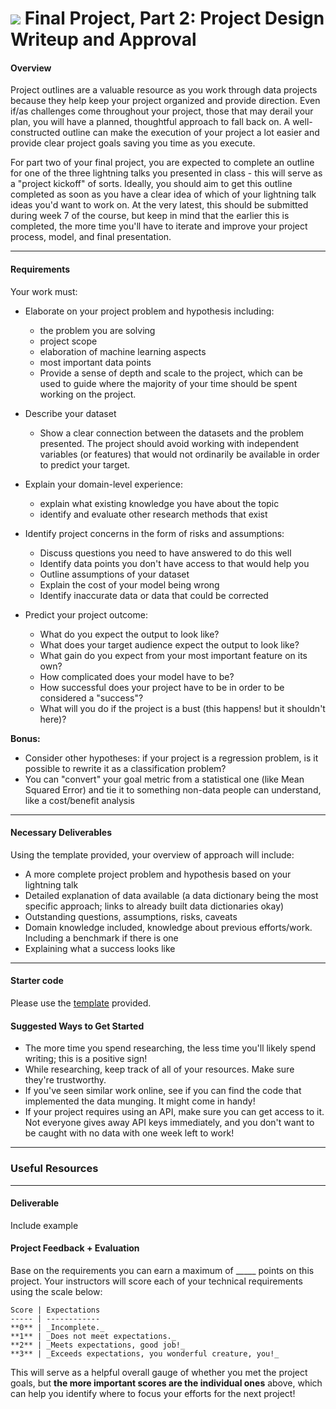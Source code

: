 # ![](https://ga-dash.s3.amazonaws.com/production/assets/logo-9f88ae6c9c3871690e33280fcf557f33.png) Final Project, Part 2: Project Design Writeup and Approval

#### Overview

Project outlines are a valuable resource as you work through data projects because they help keep your project organized and provide direction. Even if/as challenges come throughout your project, those that may derail your plan, you will have a planned, thoughtful approach to fall back on. A well-constructed outline can make the execution of your project a lot easier and provide clear project goals saving you time as you execute.

For part two of your final project, you are expected to complete an outline for one of the three lightning talks you presented in class - this will serve as a "project kickoff" of sorts. Ideally, you should aim to get this outline completed as soon as you have a clear idea of which of your lightning talk ideas you'd want to work on.  At the very latest, this should be submitted during week 7 of the course, but keep in mind that the earlier this is completed, the more time you'll have to iterate and improve your project process, model, and final presentation.

---

#### Requirements

Your work must:

- Elaborate on your project problem and hypothesis including:
  - the problem you are solving
  - project scope
  - elaboration of machine learning aspects
  - most important data points
  - Provide a sense of depth and scale to the project, which can be used to guide where the majority of your time should be spent working on the project.

- Describe your dataset
  * Show a clear connection between the datasets and the problem presented. The project should avoid working with independent variables (or features) that would not ordinarily be available in order to predict your target.

- Explain your domain-level experience:
  - explain what existing knowledge you have about the topic
  - identify and evaluate other research methods that exist

- Identify project concerns in the form of risks and assumptions:
  - Discuss questions you need to have answered to do this well
  - Identify data points you don't have access to that would help you
  - Outline assumptions of your dataset
  - Explain the cost of your model being wrong
  - Identify inaccurate data or data that could be corrected

- Predict your project outcome:
  - What do you expect the output to look like?
  - What does your target audience expect the output to look like?
  - What gain do you expect from your most important feature on its own?
  - How complicated does your model have to be?
  - How successful does your project have to be in order to be considered a "success"?
  - What will you do if the project is a bust (this happens! but it shouldn't here)?




**Bonus:**

- Consider other hypotheses: if your project is a regression problem, is it possible to rewrite it as a classification problem?
- You can "convert" your goal metric from a statistical one (like Mean Squared Error) and tie it to something non-data people can understand, like a cost/benefit analysis

---

#### Necessary Deliverables

Using the template provided, your overview of approach will include:

* A more complete project problem and hypothesis based on your lightning talk
* Detailed explanation of data available (a data dictionary being the most specific approach; links to already built data dictionaries okay)
* Outstanding questions, assumptions, risks, caveats
* Domain knowledge included, knowledge about previous efforts/work. Including a benchmark if there is one
* Explaining what a success looks like

---

#### Starter code

Please use the [template](01-template.md) provided.

#### Suggested Ways to Get Started

- The more time you spend researching, the less time you'll likely spend writing; this is a positive sign!
- While researching, keep track of all of your resources. Make sure they're trustworthy.
- If you've seen similar work online, see if you can find the code that implemented the data munging. It might come in handy!
- If your project requires using an API, make sure you can get access to it. Not everyone gives away API keys immediately, and you don't want to be caught with no data with one week left to work!

---

### Useful Resources

---

#### Deliverable

Include example

#### Project Feedback + Evaluation

Base on the requirements you can earn a maximum of _____ points on this project. Your instructors will score each of your technical requirements using the scale below:

    Score | Expectations
    ----- | ------------
    **0** | _Incomplete._
    **1** | _Does not meet expectations._
    **2** | _Meets expectations, good job!_
    **3** | _Exceeds expectations, you wonderful creature, you!_

 This will serve as a helpful overall gauge of whether you met the project goals, but __the more important scores are the individual ones__ above, which can help you identify where to focus your efforts for the next project!
